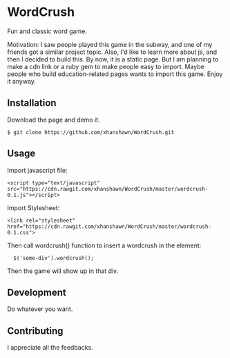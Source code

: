 # WordCrush

Fun and classic word game.

Motivation: I saw people played this game in the subway, and one of my friends got a similar project topic. Also, I'd like to learn more about js, and then I decided to build this. By now, it is a static page. But I am planning to make a cdn link or a ruby gem to make people easy to import. Maybe people who build education-related pages wants to import this game. Enjoy it anyway.

## Installation

Download the page and demo it.

    $ git clone https://github.com/xhanshawn/WordCrush.git

## Usage

Import javascript file:

    <script type="text/javascript" src="https://cdn.rawgit.com/xhanshawn/WordCrush/master/wordcrush-0.1.js"></script>

Import Stylesheet:

    <link rel="stylesheet" href="https://cdn.rawgit.com/xhanshawn/WordCrush/master/wordcrush-0.1.css">

Then call wordcrush() function to insert a wordcrush in the element:

      $('some-div').wordcrush();

Then the game will show up in that div.

## Development

Do whatever you want.

## Contributing

I appreciate all the feedbacks.
